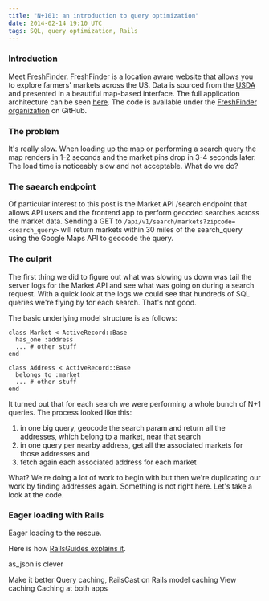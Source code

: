 ```yaml
---
title: "N+101: an introduction to query optimization"
date: 2014-02-14 19:10 UTC
tags: SQL, query optimization, Rails
---
```


### Introduction
Meet [FreshFinder](http://freshfinder.us/).  FreshFinder is a location aware website that allows
you to explore farmers' markets across the US.  Data is sourced from the
[USDA](http://search.ams.usda.gov/farmersmarkets/) and presented in a beautiful
map-based interface.  The full application architecture can be seen [here](https://docs.google.com/drawings/d/1XqxsDhP2Msip2JOPe-BSOQpqvQ9HOLtri-xeEdK-kG4).
The code is available under the [FreshFinder
organization](https://github.com/FreshFinder) on GitHub.

### The problem
It's really slow.  When loading up the map or performing a search query the map
renders in 1-2 seconds and the market pins drop in 3-4 seconds later.  The load
time is noticeably slow and not acceptable.  What do we do?

### The saearch endpoint
Of particular interest to this post is the Market API /search endpoint that
allows API users and the frontend app to perform geocded searches across the
market data.  Sending a GET to `/api/v1/search/markets?zipcode=<search_query>`
will return markets within 30 miles of the search\_query using the Google Maps
API to geocode the query.

### The culprit
The first thing we did to figure out what was slowing us down was tail the server
logs for the Market API and see what was going on during a search request.
With a quick look at the logs we could see that hundreds of SQL queries we're
flying by for each search.  That's not good.

The basic underlying model structure is as follows:

```
class Market < ActiveRecord::Base
  has_one :address
  ... # other stuff
end

class Address < ActiveRecord::Base
  belongs_to :market
  ... # other stuff
end
```

It turned out that for each search we were performing a whole bunch of N+1 queries.
The process looked like this:

1.  in one big query, geocode the search param and return all the addresses,
which belong to a market, near that search
2.  in one query per nearby address, get all the associated markets for those addresses and
3.  fetch again each associated address for each market

What?  We're doing a lot of work to begin with but then we're duplicating our
work by finding addresses again.  Something is not right here.  Let's take
a look at the code.



### Eager loading with Rails
Eager loading to the rescue.

  Here is how [RailsGuides explains
  it](http://guides.rubyonrails.org/active_record_querying.html#eager-loading-associations).


as\_json is clever

Make it better
 Query caching, RailsCast on Rails model caching
 View caching
 Caching at both apps


